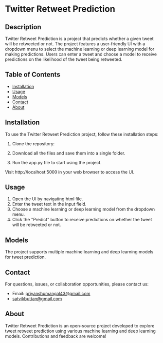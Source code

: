 # Twitter Retweet Prediction

## Description

Twitter Retweet Prediction is a project that predicts whether a given tweet will be retweeted or not. The project features a user-friendly UI with a dropdown menu to select the machine learning or deep learning model for making predictions. Users can enter a tweet and choose a model to receive predictions on the likelihood of the tweet being retweeted.

## Table of Contents

- [Installation](#installation)
- [Usage](#usage)
- [Models](#models)
- [Contact](#contact)
- [About](#about)

## Installation

To use the Twitter Retweet Prediction project, follow these installation steps:

1. Clone the repository:

2. Download all the files and save them into a single folder.
3. Run the app.py file to start using the project.

Visit http://localhost:5000 in your web browser to access the UI.

## Usage

1. Open the UI by navigating html file.
2. Enter the tweet text in the input field.
3. Choose a machine learning or deep learning model from the dropdown menu.
4. Click the "Predict" button to receive predictions on whether the tweet will be retweeted or not.

## Models

The project supports multiple machine learning and deep learning models for tweet prediction. 

## Contact

For questions, issues, or collaboration opportunities, please contact us:

- Email: priyanshumangal43@gmail.com
- satvikbuttan@gmail.com

## About

Twitter Retweet Prediction is an open-source project developed to explore tweet retweet prediction using various machine learning and deep learning models. Contributions and feedback are welcome!




